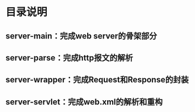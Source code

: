 # 目录说明  
## server-main：完成web server的骨架部分  
## server-parse：完成http报文的解析  
## server-wrapper：完成Request和Response的封装  
## server-servlet：完成web.xml的解析和重构  
